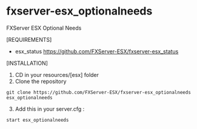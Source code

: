 # fxserver-esx_optionalneeds
FXServer ESX Optional Needs

[REQUIREMENTS]
- esx_status https://github.com/FXServer-ESX/fxserver-esx_status

[INSTALLATION]

1) CD in your resources/[esx] folder
2) Clone the repository
```
git clone https://github.com/FXServer-ESX/fxserver-esx_optionalneeds esx_optionalneeds
```
3) Add this in your server.cfg :

```
start esx_optionalneeds
```

